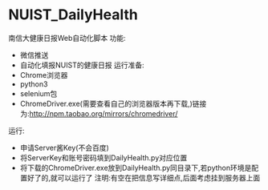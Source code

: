 # NUIST_DailyHealth
南信大健康日报Web自动化脚本
功能:
- 微信推送
- 自动化填报NUIST的健康日报
运行准备:
- Chrome浏览器
- python3
- selenium包
- ChromeDriver.exe(需要查看自己的浏览器版本再下载,)链接为:http://npm.taobao.org/mirrors/chromedriver/

运行:
- 申请Server酱Key(不会百度)
- 将ServerKey和账号密码填到DailyHealth.py对应位置
- 将下载的ChromeDriver.exe放到DailyHealth.py同目录下,若python环境是配置好了的,就可以运行了
注明:有空在把信息写详细点,后面考虑挂到服务器上面
